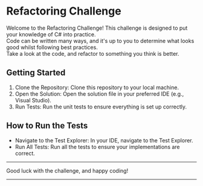 # Refactoring Challenge

Welcome to the Refactoring Challenge! This challenge is designed to put your knowledge of C# into practice.\
Code can be written many ways, and it's up to you to determine what looks good whilst following best practices.\
Take a look at the code, and refactor to something you think is better.


## Getting Started

1. Clone the Repository: Clone this repository to your local machine.
2. Open the Solution: Open the solution file in your preferred IDE (e.g., Visual Studio).
3. Run Tests: Run the unit tests to ensure everything is set up correctly.


## How to Run the Tests

* Navigate to the Test Explorer: In your IDE, navigate to the Test Explorer.
* Run All Tests: Run all the tests to ensure your implementations are correct.

---

Good luck with the challenge, and happy coding!

---